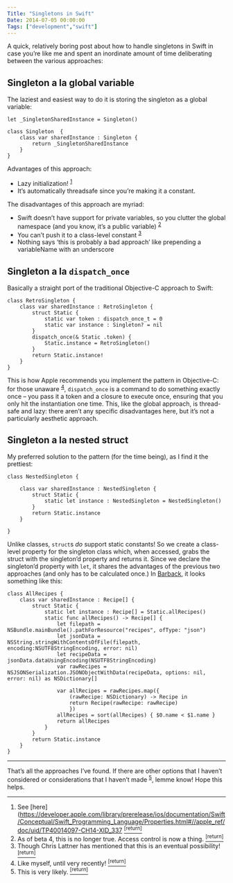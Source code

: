 ```yaml
---
Title: "Singletons in Swift"
Date: 2014-07-05 00:00:00
Tags: ["development","swift"]
---
```


<p>A quick, relatively boring post about how to handle singletons in Swift in case you’re like me and spent an inordinate amount of time deliberating between the various approaches:</p>


<h2 id="singleton-a-la-global-variable">Singleton a la global variable</h2>


<p>The laziest and easiest way to do it is storing the singleton as a global variable:</p>


<pre><code>let _SingletonSharedInstance = Singleton()

class Singleton  {
    class var sharedInstance : Singleton {
        return _SingletonSharedInstance
    }
}
</code></pre>


<p>Advantages of this approach:</p>


<ul>
<li>Lazy initialization! <sup class="footnote-ref" id="fnref:2"><a href="#fn:2" rel="footnote">1</a></sup></li>
<li>It’s automatically threadsafe since you’re making it a constant.</li>
</ul>


<p>The disadvantages of this approach are myriad:</p>


<ul>
<li>Swift doesn’t have support for private variables, so you clutter the global namespace (and you know, it’s a public variable) <sup class="footnote-ref" id="fnref:5"><a href="#fn:5" rel="footnote">2</a></sup></li>
<li>You can’t push it to a class-level constant <sup class="footnote-ref" id="fnref:1"><a href="#fn:1" rel="footnote">3</a></sup></li>
<li>Nothing says ‘this is probably a bad approach’ like prepending a variableName with an underscore</li>
</ul>


<h2 id="singleton-a-la-dispatch-once">Singleton a la <code>dispatch_once</code></h2>


<p>Basically a straight port of the traditional Objective-C approach to Swift:</p>


<pre><code>class RetroSingleton {
    class var sharedInstance : RetroSingleton {
        struct Static {
            static var token : dispatch_once_t = 0
            static var instance : Singleton? = nil
        }
        dispatch_once(&amp; Static .token) {
            Static.instance = RetroSingleton()
        }
        return Static.instance!
    }
}
</code></pre>


<p>This is how Apple recommends you implement the pattern in Objective-C: for those unaware <sup class="footnote-ref" id="fnref:3"><a href="#fn:3" rel="footnote">4</a></sup>, <code>dispatch_once</code> is a command to do something exactly once – you pass it a token and a closure to execute once, ensuring that you only hit the instantiation one time.  This, like the global approach, is thread-safe and lazy:  there aren’t any specific disadvantages here, but it’s not a particularly aesthetic approach.</p>


<h2 id="singleton-a-la-nested-struct">Singleton a la nested struct</h2>


<p>My preferred solution to the pattern (for the time being), as I find it the prettiest:</p>


<pre><code>class NestedSingleton {

    class var sharedInstance : NestedSingleton {
        struct Static {
            static let instance : NestedSingleton = NestedSingleton()
        }
        return Static.instance
    }

}
</code></pre>


<p>Unlike classes, <code>struct</code>s <em>do</em> support static constants!  So we create a class-level property for the singleton class which, when accessed, grabs the struct with the singleton’d property and returns it.  Since we declare the singleton’d property with <code>let</code>, it shares the advantages of the previous two approaches (and only has to be calculated once.)  In <a href="http://www.getbarback.com">Barback</a>, it looks something like this:</p>


<pre><code>class AllRecipes {
    class var sharedInstance : Recipe[] {
        struct Static {
            static let instance : Recipe[] = Static.allRecipes()
            static func allRecipes() -&gt; Recipe[] {
                let filepath = NSBundle.mainBundle().pathForResource("recipes", ofType: "json")
                let jsonData = NSString.stringWithContentsOfFile(filepath, encoding:NSUTF8StringEncoding, error: nil)
                let recipeData = jsonData.dataUsingEncoding(NSUTF8StringEncoding)
                var rawRecipes = NSJSONSerialization.JSONObjectWithData(recipeData, options: nil, error: nil) as NSDictionary[]

                var allRecipes = rawRecipes.map({
                    (rawRecipe: NSDictionary) -&gt; Recipe in
                    return Recipe(rawRecipe: rawRecipe)
                    })
                allRecipes = sort(allRecipes) { $0.name &lt; $1.name }
                return allRecipes
            }
        }
        return Static.instance
    }
}
</code></pre>


<hr/>


<p>That’s all the approaches I’ve found.  If there are other options that I haven’t considered or considerations that I haven’t made <sup class="footnote-ref" id="fnref:4"><a href="#fn:4" rel="footnote">5</a></sup>, lemme know!  Hope this helps.</p>


<div class="footnotes">
<hr/>
<ol>
<li id="fn:2">See [here](<a href="https://developer.apple.com/library/prerelease/ios/documentation/Swift/Conceptual/Swift_Programming_Language/Properties.html#//apple_ref/doc/uid/TP40014097-CH14-XID_337">https://developer.apple.com/library/prerelease/ios/documentation/Swift/Conceptual/Swift_Programming_Language/Properties.html#//apple_ref/doc/uid/TP40014097-CH14-XID_337</a>
<a class="footnote-return" href="#fnref:2"><sup>[return]</sup></a></li>
<li id="fn:5">As of beta 4, this is no longer true.  Access control is now a thing.
 <a class="footnote-return" href="#fnref:5"><sup>[return]</sup></a></li>
<li id="fn:1">Though Chris Lattner has mentioned that this is an eventual possibility!
 <a class="footnote-return" href="#fnref:1"><sup>[return]</sup></a></li>
<li id="fn:3">Like myself, until very recently!
 <a class="footnote-return" href="#fnref:3"><sup>[return]</sup></a></li>
<li id="fn:4">This is very likely.
 <a class="footnote-return" href="#fnref:4"><sup>[return]</sup></a></li>
</ol>
</div>
	